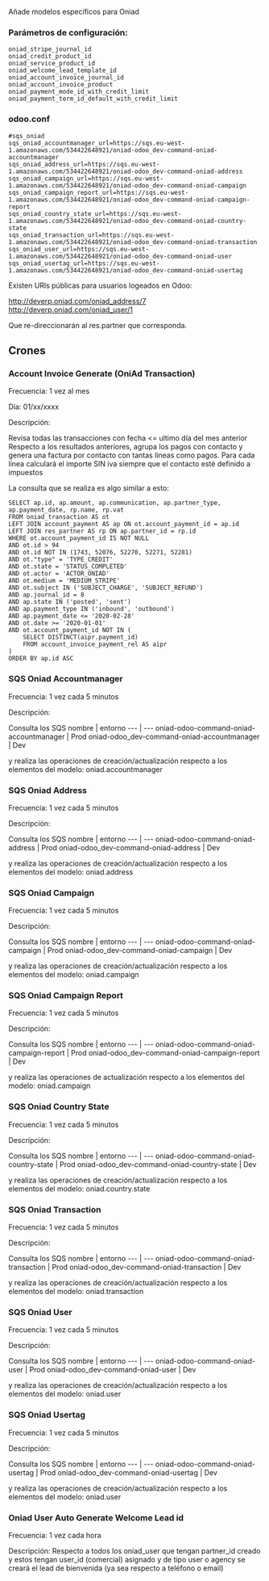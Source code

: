 Añade modelos específicos para Oniad

### Parámetros de configuración:
```
oniad_stripe_journal_id
oniad_credit_product_id
oniad_service_product_id
oniad_welcome_lead_template_id
oniad_account_invoice_journal_id
oniad_account_invoice_product
oniad_payment_mode_id_with_credit_limit
oniad_payment_term_id_default_with_credit_limit

``` 

### odoo.conf
```
#sqs_oniad
sqs_oniad_accountmanager_url=https://sqs.eu-west-1.amazonaws.com/534422648921/oniad-odoo_dev-command-oniad-accountmanager
sqs_oniad_address_url=https://sqs.eu-west-1.amazonaws.com/534422648921/oniad-odoo_dev-command-oniad-address
sqs_oniad_campaign_url=https://sqs.eu-west-1.amazonaws.com/534422648921/oniad-odoo_dev-command-oniad-campaign
sqs_oniad_campaign_report_url=https://sqs.eu-west-1.amazonaws.com/534422648921/oniad-odoo_dev-command-oniad-campaign-report
sqs_oniad_country_state_url=https://sqs.eu-west-1.amazonaws.com/534422648921/oniad-odoo_dev-command-oniad-country-state
sqs_oniad_transaction_url=https://sqs.eu-west-1.amazonaws.com/534422648921/oniad-odoo_dev-command-oniad-transaction
sqs_oniad_user_url=https://sqs.eu-west-1.amazonaws.com/534422648921/oniad-odoo_dev-command-oniad-user
sqs_oniad_usertag_url=https://sqs.eu-west-1.amazonaws.com/534422648921/oniad-odoo_dev-command-oniad-usertag
``` 

Existen URls públicas para usuarios logeados en Odoo:

http://deverp.oniad.com/oniad_address/7
http://deverp.oniad.com/oniad_user/1

Que re-direccionarán al res.partner que corresponda.


## Crones

### Account Invoice Generate (OniAd Transaction) 
Frecuencia: 1 vez al mes

Día: 01/xx/xxxx

Descripción: 

Revisa todas las transacciones con fecha <= ultimo día del mes anterior
Respecto a los resultados anteriores, agrupa los pagos con contacto y genera una factura por contacto con tantas líneas como pagos.
Para cada línea calculará el importe SIN iva siempre que el contacto esté definido a impuestos

La consulta que se realiza es algo similar a esto:
```
SELECT ap.id, ap.amount, ap.communication, ap.partner_type, ap.payment_date, rp.name, rp.vat
FROM oniad_transaction AS ot
LEFT JOIN account_payment AS ap ON ot.account_payment_id = ap.id
LEFT JOIN res_partner AS rp ON ap.partner_id = rp.id
WHERE ot.account_payment_id IS NOT NULL
AND ot.id > 94
AND ot.id NOT IN (1743, 52076, 52270, 52271, 52281)
AND ot."type" = 'TYPE_CREDIT'
AND ot.state = 'STATUS_COMPLETED'
AND ot.actor = 'ACTOR_ONIAD'
AND ot.medium = 'MEDIUM_STRIPE'
AND ot.subject IN ('SUBJECT_CHARGE', 'SUBJECT_REFUND')
AND ap.journal_id = 8
AND ap.state IN ('posted', 'sent')
AND ap.payment_type IN ('inbound', 'outbound')
AND ap.payment_date <= '2020-02-28'
AND ot.date >= '2020-01-01'
AND ot.account_payment_id NOT IN (
	SELECT DISTINCT(aipr.payment_id)
	FROM account_invoice_payment_rel AS aipr
)
ORDER BY ap.id ASC
```

### SQS Oniad Accountmanager 
Frecuencia: 1 vez cada 5 minutos

Descripción: 

Consulta los SQS
nombre | entorno
--- | ---
oniad-odoo-command-oniad-accountmanager | Prod
oniad-odoo_dev-command-oniad-accountmanager | Dev

y realiza las operaciones de creación/actualización respecto a los elementos del modelo: oniad.accountmanager

### SQS Oniad Address 
Frecuencia: 1 vez cada 5 minutos

Descripción: 

Consulta los SQS
nombre | entorno
--- | ---
oniad-odoo-command-oniad-address | Prod
oniad-odoo_dev-command-oniad-address | Dev

y realiza las operaciones de creación/actualización respecto a los elementos del modelo: oniad.address

### SQS Oniad Campaign 
Frecuencia: 1 vez cada 5 minutos

Descripción: 

Consulta los SQS
nombre | entorno
--- | ---
oniad-odoo-command-oniad-campaign | Prod
oniad-odoo_dev-command-oniad-campaign | Dev

y realiza las operaciones de creación/actualización respecto a los elementos del modelo: oniad.campaign

### SQS Oniad Campaign Report 
Frecuencia: 1 vez cada 5 minutos

Descripción: 

Consulta los SQS
nombre | entorno
--- | ---
oniad-odoo-command-oniad-campaign-report | Prod
oniad-odoo_dev-command-oniad-campaign-report | Dev

y realiza las operaciones de actualización respecto a los elementos del modelo: oniad.campaign

### SQS Oniad Country State
Frecuencia: 1 vez cada 5 minutos

Descripción: 

Consulta los SQS
nombre | entorno
--- | ---
oniad-odoo-command-oniad-country-state | Prod
oniad-odoo_dev-command-oniad-country-state | Dev

y realiza las operaciones de creación/actualización respecto a los elementos del modelo: oniad.country.state

### SQS Oniad Transaction 
Frecuencia: 1 vez cada 5 minutos

Descripción: 

Consulta los SQS
nombre | entorno
--- | ---
oniad-odoo-command-oniad-transaction | Prod
oniad-odoo_dev-command-oniad-transaction | Dev

y realiza las operaciones de creación/actualización respecto a los elementos del modelo: oniad.transaction

### SQS Oniad User
Frecuencia: 1 vez cada 5 minutos

Descripción: 

Consulta los SQS
nombre | entorno
--- | ---
oniad-odoo-command-oniad-user | Prod
oniad-odoo_dev-command-oniad-user | Dev

y realiza las operaciones de creación/actualización respecto a los elementos del modelo: oniad.user

### SQS Oniad Usertag 
Frecuencia: 1 vez cada 5 minutos

Descripción: 

Consulta los SQS
nombre | entorno
--- | ---
oniad-odoo-command-oniad-usertag | Prod
oniad-odoo_dev-command-oniad-usertag | Dev

y realiza las operaciones de creación/actualización respecto a los elementos del modelo: oniad.user

### Oniad User Auto Generate Welcome Lead id
Frecuencia: 1 vez cada hora

Descripción:
Respecto a todos los oniad_user que tengan partner_id creado y estos tengan user_id (comercial) asignado y de tipo user o agency se creará el lead de bienvenida (ya sea respecto a teléfono o email)
